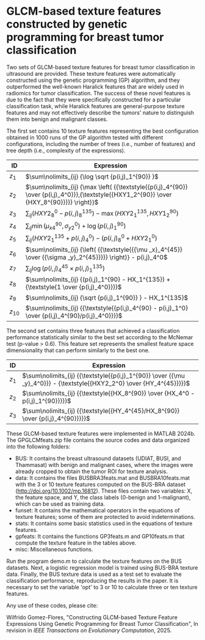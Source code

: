 # GLCM-based texture features constructed by genetic programming for breast tumor classification

Two sets of GLCM-based texture features for breast tumor classification in ultrasound are provided. These texture features were automatically constructed using the genetic programming (GP) algorithm, and they outperformed the well-known Haralick features that are widely used in radiomics for tumor classification. The success of these novel features is due to the fact that they were specifically constructed for a particular classification task, while Haralick features are general-purpose texture features and may not effectively describe the tumors' nature to distinguish them into benign and malignant classes.

The first set contains 10 texture features representing the best configuration obtained in 1000 runs of the GP algorithm tested with different configurations, including the number of trees (i.e., number of features) and tree depth (i.e., complexity of the expressions).

| ID       | Expression                                                                                                                                   |
|----------|----------------------------------------------------------------------------------------------------------------------------------------------|
| $z_1$    | $\sum\nolimits_{ij} {\log \sqrt {p(i,j)_1^{90}} }$                                                                                           |
| $z_2$    | $\sum\nolimits_{ij} {\max \left( {{\textstyle{{p(i,j)_4^{90}} \over {p(i,j)_4^0}}},{\textstyle{{HXY1_2^{90}} \over {HXY_8^{90}}}}} \right)}$ |
| $z_3$    | $\sum\nolimits_{ij} {(HXY2_8^0 - p(i,j)_8^{135}) - \max (HXY2_1^{135},HXY1_2^{90})}$                                                         |
| $z_4$    | $\sum\nolimits_{ij} {\min ({\mu _x}_4^{90},{\sigma _y}_2^0) + \log (p(i,j)_1^{90}})$                                                           |
| $z_5$    | $\sum\nolimits_{ij} {(HXY2_1^{135} + p(i,j)_4^0) - (p(i,j)_8^0 + HXY2_1^0)}$                                                                 |
| $z_6$    | $\sum\nolimits_{ij} {\left( {{\textstyle{{{\mu _x}_4^{45}} \over {{\sigma _y}_2^{45}}}}} \right)} - p(i,j)_4^0$                              |
| $z_7$    | $\sum\nolimits_{ij} {\log (p(i,j)_4^{45} \times p(i,j)_1^{135})}$                                                                            |
| $z_8$    | $\sum\nolimits_{ij} {(p(i,j)_1^{90} - HX_1^{135}) + {\textstyle{1 \over {p(i,j)_4^0}}}}$                                                     |
| $z_9$    | $\sum\nolimits_{ij} {\sqrt {p(i,j)_1^{90}} } - HX_1^{135}$                                                                                   |
| $z_{10}$ | $\sum\nolimits_{ij} {{\textstyle{{p(i,j)_4^{90} - p(i,j)_1^0} \over {p(i,j)_4^{90}/p(i,j)_4^0}}}}$                                           |

The second set contains three features that achieved a classification performance statistically similar to the best set according to the McNemar test (p-value > 0.6). This feature set represents the smallest feature space dimensionality that can perform similarly to the best one.

| ID    | Expression                                                                                                             |
|-------|------------------------------------------------------------------------------------------------------------------------|
| $z_1$ | $\sum\nolimits_{ij} {{\textstyle{{p(i,j)_1^{90}} \over {{\mu _y}_4^0}}} - {\textstyle{{HXY2_2^0} \over {HY_4^{45}}}}}$ |
| $z_2$ | $\sum\nolimits_{ij} {{\textstyle{{HX_8^{90}} \over {HX_4^0 - p(i,j)_1^{90}}}}}$                                        |
| $z_3$ | $\sum\nolimits_{ij} {{\textstyle{{HY_4^{45}/HX_8^{90}} \over {p(i,j)_4^{90}}}}}$                                       |

These GLCM-based texture features were implemented in MATLAB 2024b. The GPGLCMfeats.zip file contains the source codes and data organized into the following folders:

* BUS: It contains the breast ultrasound datasets (UDIAT, BUSI, and Thammasat) with benign and malignant cases, where the images were already cropped to obtain the tumor ROI for texture analysis.
* data: It contains the files BUSBRA3feats.mat and BUSBRA10feats.mat with the 3 or 10 texture features computed on the BUS-BRA dataset (http://doi.org/10.1002/mp.16812). These files contain two variables: X, the feature space, and Y, the class labels (0-benign and 1-malignant), which can be used as training data.
* funset: It contains the mathematical operators in the equations of texture features; some of them are protected to avoid indeterminations.
* stats: It contains some basic statistics used in the equations of texture features.
* gpfeats: It contains the functions GP3feats.m and GP10feats.m that compute the texture feature in the tables above.
* misc: Miscellaneous functions.

Run the program demo.m to calculate the texture features on the BUS datasets. Next, a logistic regression model is trained using BUS-BRA texture data. Finally, the BUS texture data is used as a test set to evaluate the classification performance, reproducing the results in the paper. It is necessary to set the variable 'opt' to 3 or 10 to calculate three or ten texture features.

Any use of these codes, please cite:

Wilfrido Gomez-Flores, "Constructing GLCM-based Texture Feature Expressions Using Genetic Programming for Breast Tumor Classification", In revision in *IEEE Transactions on Evolutionary Computation*, 2025.
